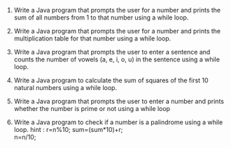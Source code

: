 

1. Write a Java program that prompts the user for a number and prints the sum of all numbers
   from 1 to that number using a while loop.

2. Write a Java program that prompts the user for a number and prints the multiplication table
   for that number using a while loop.

3. Write a Java program that prompts the user to enter a sentence and counts the number of vowels
   (a, e, i, o, u) in the sentence using a while loop.

4. Write a Java program to calculate the sum of squares of the first 10 natural numbers using a while loop.

5. Write a Java program that prompts the user to enter a number and prints whether the number is prime or
   not using a while loop

6. Write a Java program to check if a number is a palindrome using a while loop.
   hint : r=n%10;
          sum=(sum*10)+r;               
          n=n/10; 

